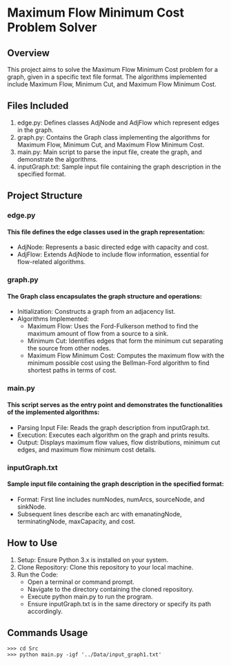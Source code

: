 #  Maximum Flow Minimum Cost Problem Solver

## Overview
This project aims to solve the Maximum Flow Minimum Cost problem for a graph, given in a specific text file format. The algorithms implemented include Maximum Flow, Minimum Cut, and Maximum Flow Minimum Cost.

## Files Included
1. edge.py: Defines classes AdjNode and AdjFlow which represent edges in the graph.
2. graph.py: Contains the Graph class implementing the algorithms for Maximum Flow, Minimum Cut, and Maximum Flow Minimum Cost.
3. main.py: Main script to parse the input file, create the graph, and demonstrate the algorithms.
4. inputGraph.txt: Sample input file containing the graph description in the specified format.


## Project Structure
### edge.py
#### This file defines the edge classes used in the graph representation:
* AdjNode: Represents a basic directed edge with capacity and cost.
* AdjFlow: Extends AdjNode to include flow information, essential for flow-related algorithms.

### graph.py
#### The Graph class encapsulates the graph structure and operations:
* Initialization: Constructs a graph from an adjacency list.
* Algorithms Implemented:
    * Maximum Flow: Uses the Ford-Fulkerson method to find the maximum amount of flow from a source to a sink.
    * Minimum Cut: Identifies edges that form the minimum cut separating the source from other nodes.
    * Maximum Flow Minimum Cost: Computes the maximum flow with the minimum possible cost using the Bellman-Ford algorithm to find shortest paths in terms of cost.

### main.py
#### This script serves as the entry point and demonstrates the functionalities of the implemented algorithms:
* Parsing Input File: Reads the graph description from inputGraph.txt.
* Execution: Executes each algorithm on the graph and prints results.
* Output: Displays maximum flow values, flow distributions, minimum cut edges, and maximum flow minimum cost details.


### inputGraph.txt
#### Sample input file containing the graph description in the specified format:
* Format: First line includes numNodes, numArcs, sourceNode, and sinkNode.
* Subsequent lines describe each arc with emanatingNode, terminatingNode, maxCapacity, and cost.


## How to Use
1. Setup: Ensure Python 3.x is installed on your system.
2. Clone Repository: Clone this repository to your local machine.
3. Run the Code:
    * Open a terminal or command prompt.
    * Navigate to the directory containing the cloned repository.
    * Execute python main.py to run the program.
    * Ensure inputGraph.txt is in the same directory or specify its path accordingly.

## Commands Usage
    >>> cd Src
    >>> python main.py -igf '../Data/input_graph1.txt'